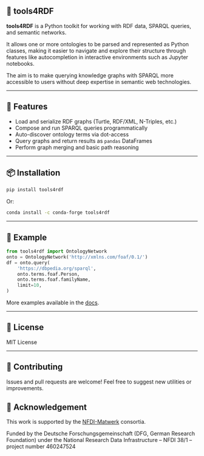 ## 🧰 tools4RDF

**tools4RDF** is a Python toolkit for working with RDF data, SPARQL queries, and semantic networks. 

It allows one or more ontologies to be parsed and represented as Python classes, making it easier to navigate and explore their structure through features like autocompletion in interactive environments such as Jupyter notebooks. 

The aim is to make querying knowledge graphs with SPARQL more accessible to users without deep expertise in semantic
web technologies.

---

## 🚀 Features

- Load and serialize RDF graphs (Turtle, RDF/XML, N-Triples, etc.)
- Compose and run SPARQL queries programmatically
- Auto-discover ontology terms via dot-access
- Query graphs and return results as `pandas` DataFrames
- Perform graph merging and basic path reasoning

---

## 📦 Installation

```bash
pip install tools4rdf
```

Or:

```bash
conda install -c conda-forge tools4rdf
```

---

## 📘 Example

```python
from tools4rdf import OntologyNetwork
onto = OntologyNetwork('http://xmlns.com/foaf/0.1/')
df = onto.query(
    'https://dbpedia.org/sparql',
    onto.terms.foaf.Person,
    onto.terms.foaf.familyName,
    limit=10,
)
```

More examples available in the [docs](https://tools4rdf.readthedocs.io/en/latest/).

---

## 📄 License

MIT License

---

## 🤝 Contributing

Issues and pull requests are welcome! Feel free to suggest new utilities or improvements.

## 📌 Acknowledgement
This work is supported by the [NFDI-Matwerk](https://nfdi-matwerk.de/) consortia.

Funded by the Deutsche Forschungsgemeinschaft (DFG, German Research Foundation) under the National Research Data Infrastructure – NFDI 38/1 – project number 460247524

